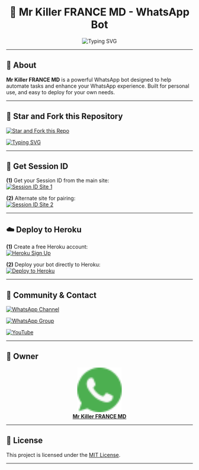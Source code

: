 
<h1 align="center">🤖 Mr Killer FRANCE MD - WhatsApp Bot</h1>

<p align="center">
  <img src="https://readme-typing-svg.demolab.com?font=Black+Ops+One&size=30&pause=1000&color=1BAFBA&center=true&vCenter=true&width=1000&height=80&lines=THANK+YOU+FOR+YOUR+SUPPORT+-+DON'T+FORGET+TO+FORK+MY+REPO;CREATED+BY+Mr+Killer+FRANCE+MD;RELEASED+ON+25.09.2024" alt="Typing SVG" />
</p>

---

## 🚀 About

**Mr Killer FRANCE MD** is a powerful WhatsApp bot designed to help automate tasks and enhance your WhatsApp experience. Built for personal use, and easy to deploy for your own needs.

---

## 🌟 Star and Fork this Repository

[![Star and Fork this Repo](https://img.shields.io/badge/Star%20%26%20Fork-GitHub-black?style=for-the-badge&logo=github)](https://github.com/ibra-pixel/Ibupixel-/fork)

[![Typing SVG](https://readme-typing-svg.demolab.com?font=Rockstar-ExtraBold&color=blue&lines=Click+Star+and+Fork+Now)](https://git.io/typing-svg)

---

## 🔐 Get Session ID

**(1)** Get your Session ID from the main site:  
[![Session ID Site 1](https://img.shields.io/badge/Generate-Session_ID-orange?style=for-the-badge&logo=firefox)](https://mr-killer-france-md-pair-code.onrender.com)

**(2)** Alternate site for pairing:  
[![Session ID Site 2](https://img.shields.io/badge/Pair-Session_ID-orange?style=for-the-badge&logo=firefox)](https://mr-killer-france-md-pair-code.onrender.com/pair)

---

## ☁️ Deploy to Heroku

**(1)** Create a free Heroku account:  
[![Heroku Sign Up](https://img.shields.io/badge/Create_Account-Heroku-430098?style=for-the-badge&logo=heroku)](https://heroku.com)

**(2)** Deploy your bot directly to Heroku:  
[![Deploy to Heroku](https://img.shields.io/badge/Deploy-Heroku-430098?style=for-the-badge&logo=heroku)](https://dashboard.heroku.com/new?template=https://github.com/ibra-pixel/Ibupixel-/tree/main)

---

## 🔗 Community & Contact

[![WhatsApp Channel](https://img.shields.io/badge/Join-WhatsApp_Channel-brightgreen?style=for-the-badge&logo=whatsapp)](https://whatsapp.com/channel/0029Vb5Q7rM4inosOrUGmY07)

[![WhatsApp Group](https://img.shields.io/badge/Join-WhatsApp_Group-brightgreen?style=for-the-badge&logo=whatsapp)](https://chat.whatsapp.com/BYkNqwPhPT07Z19C4CQJDC)

[![YouTube](https://img.shields.io/badge/Watch-YouTube_Channel-red?style=for-the-badge&logo=youtube)](https://www.youtube.com/@KWIKILAKA_MEDIA)

---

## 👤 Owner

<p align="center">
  <a href="https://wa.me/255775379095">
    <img alt="Contact on WhatsApp" width="120px" src="https://raw.githubusercontent.com/PikaBotz/My_Personal_Space/main/Images/AnyaBot_pics/Anya_v2/Whatsapp.svg" />
    <br>
    <strong>Mr Killer FRANCE MD</strong>
  </a>
</p>

---

## 📝 License

This project is licensed under the [MIT License](LICENSE).

---
